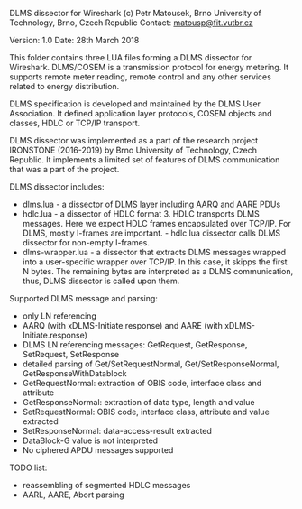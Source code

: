 DLMS dissector for Wireshark
(c) Petr Matousek, Brno University of Technology, Brno, Czech Republic
Contact: matousp@fit.vutbr.cz

Version: 1.0
Date: 28th March 2018

This folder contains three LUA files forming a DLMS dissector for Wireshark. 
DLMS/COSEM is a transmission protocol for energy metering. It supports remote meter reading,
remote control and any other services related to energy distribution. 

DLMS specification is developed and maintained by the DLMS User Association. It defined 
application layer protocols, COSEM objects and classes, HDLC or TCP/IP transport. 

DLMS dissector was implemented as a part of the research project IRONSTONE (2016-2019) by 
Brno University of Technology, Czech Republic. It implements a limited set of features of 
DLMS communication that was a part of the project. 

DLMS dissector includes:
  - dlms.lua - a dissector of DLMS layer including AARQ and AARE PDUs
  - hdlc.lua - a dissector of HDLC format 3. HDLC transports DLMS messages. Here we expect 
               HDLC frames encapsulated over TCP/IP. For DLMS, mostly I-frames are important. 
             - hdlc.lua dissector calls DLMS dissector for non-empty I-frames. 
  - dlms-wrapper.lua - a dissector that extracts DLMS messages wrapped into a user-specific
               wrapper over TCP/IP. In this case, it skipps the first N bytes. The remaining
               bytes are interpreted as a DLMS communication, thus, DLMS dissector is called
               upon them. 

Supported DLMS message and parsing:
  - only LN referencing
  - AARQ (with xDLMS-Initiate.response) and AARE (with xDLMS-Initiate.response) 
  - DLMS LN referencing messages: GetRequest, GetResponse, SetRequest, SetResponse 
  - detailed parsing of Get/SetRequestNormal, Get/SetResponseNormal, GetResponseWithDatablock 
  - GetRequestNormal: extraction of OBIS code, interface class and attribute 
  - GetResponseNormal: extraction of data type, length and value 
  - SetRequestNormal: OBIS code, interface class, attribute and value extracted
  - SetResponseNormal: data-access-result extracted
  - DataBlock-G value is not interpreted
  - No ciphered APDU messages supported

TODO list:
  - reassembling of segmented HDLC messages
  - AARL, AARE, Abort parsing
